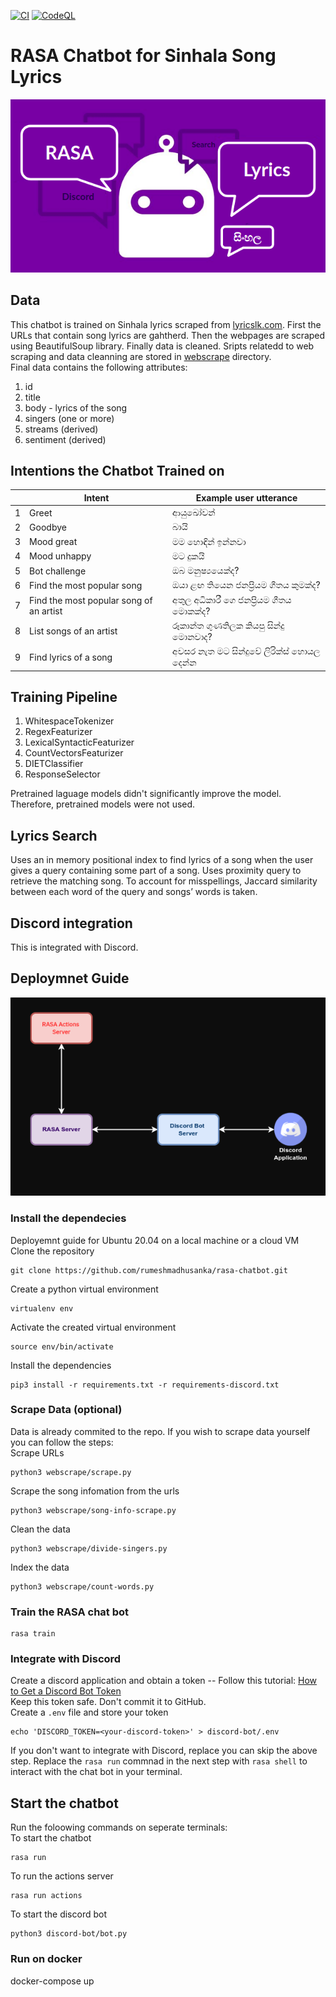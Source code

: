 [![CI](https://github.com/rumeshmadhusanka/rasa-chatbot/actions/workflows/main.yml/badge.svg?branch=master)](https://github.com/rumeshmadhusanka/rasa-chatbot/actions/workflows/main.yml)
[![CodeQL](https://github.com/rumeshmadhusanka/rasa-chatbot/actions/workflows/codeql-analysis.yml/badge.svg)](https://github.com/rumeshmadhusanka/rasa-chatbot/actions/workflows/codeql-analysis.yml)
# RASA Chatbot for Sinhala Song Lyrics
<p align="center">
  <img src="background.png" />
</p>


## Data
This chatbot is trained on Sinhala lyrics scraped from [lyricslk.com](https://lyricslk.com). First the URLs that contain song lyrics are gahtherd. Then the webpages are scraped using BeautifulSoup library. Finally data is cleaned. Sripts relatedd to web scraping and data cleanning are stored in [webscrape](webscrape) directory.<br>
Final data contains the following attributes: 
1. id
2. title 
3. body - lyrics of the song
4. singers (one or more)
5. streams (derived)
6. sentiment (derived)

## Intentions the Chatbot Trained on


| | Intent | Example user utterance|
| ---| --- | ----------- |
|1|Greet|ආයුඛෝවන්|
|2|Goodbye|බායි|
|3|Mood great|මම හොඳින් ඉන්නවා|
|4|Mood unhappy|මට දුකයි|
|5|Bot challenge|ඔබ මනුෂ්‍යයෙක්ද?|
|6|Find the most popular song|ඔයා ළඟ තියෙන ජනප්‍රියම ගීතය කුමක්ද?|
|7|Find the most popular song of an artist|අතුල අධිකාරී ගෙ ජනප්‍රියම ගීතය මොකක්ද?|
|8|List songs of an artist|රූකාන්ත ගුණතිලක කියපු සින්දු මොනවාද?|
|9|Find lyrics of a song|අවසර නැත මට සින්දුවේ ලිරික්ස් හොයල දෙන්න|

## Training Pipeline
1. WhitespaceTokenizer
2. RegexFeaturizer
3. LexicalSyntacticFeaturizer
4. CountVectorsFeaturizer
5. DIETClassifier
6. ResponseSelector

Pretrained laguage models didn't significantly improve the model. Therefore, pretrained models were not used.<br>

## Lyrics Search
Uses an in memory positional index to find lyrics of a song when the user gives a query containing some part of a song. Uses proximity query to retrieve the matching song. To account for misspellings, Jaccard similarity between each word of the query and songs’ words is taken.

## Discord integration
This is integrated with Discord.

## Deploymnet Guide
<p align="center">
  <img src="deployment.png" />
</p>


### Install the dependecies
Deployemnt guide for Ubuntu 20.04 on a local machine or a cloud VM <br>
Clone the repository
```
git clone https://github.com/rumeshmadhusanka/rasa-chatbot.git
```
Create a python virtual environment
``` 
virtualenv env
```
Activate the created virtual environment
```
source env/bin/activate
```
Install the dependencies
```
pip3 install -r requirements.txt -r requirements-discord.txt
```
### Scrape Data (optional)
Data is already commited to the repo. If you wish to scrape data yourself you can follow the steps:<br>
Scrape URLs
```
python3 webscrape/scrape.py
```
Scrape the song infomation from the urls
```
python3 webscrape/song-info-scrape.py
```
Clean the data
```
python3 webscrape/divide-singers.py
```
Index the data
```
python3 webscrape/count-words.py
```
### Train the RASA chat bot
```
rasa train 
```
### Integrate with Discord
Create a discord application and obtain a token -- Follow this tutorial: [How to Get a Discord Bot Token](https://www.writebots.com/discord-bot-token/)<br>
Keep this token safe. Don't commit it to GitHub.<br>
Create a `.env` file and store your token
```
echo 'DISCORD_TOKEN=<your-discord-token>' > discord-bot/.env
```
If you don't want to integrate with Discord, replace you can skip the above step. Replace the `rasa run` commnad in the next step with `rasa shell` to interact with the chat bot in your terminal.
## Start the chatbot
Run the foloowing commands on seperate terminals:<br>
To start the chatbot
```
rasa run
```
To run the actions server
```
rasa run actions
```
To start the discord bot
```
python3 discord-bot/bot.py
```
### Run on docker
docker-compose up

